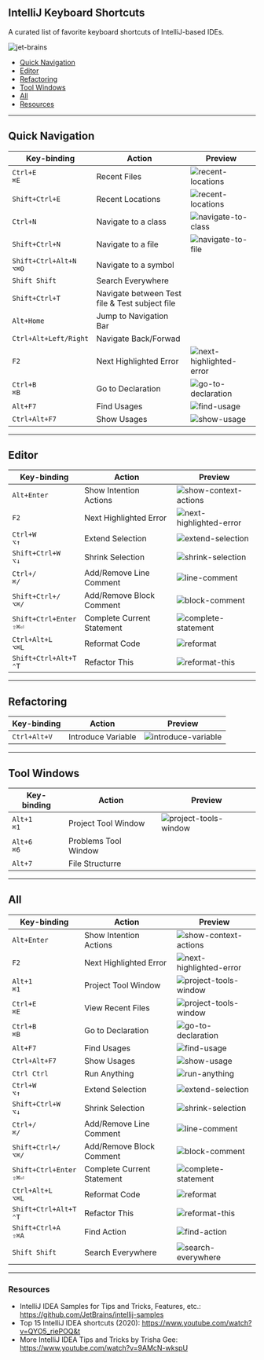 IntelliJ Keyboard Shortcuts
---

A curated list of favorite keyboard shortcuts of IntelliJ-based IDEs. 

![jet-brains](assets/img/logo-jet-brains.png)


- [Quick Navigation](#quick-navigation)
- [Editor](#editor)
- [Refactoring](#refactoring)
- [Tool Windows](#tool-windows)
- [All](#all)
- [Resources](#resources)

---

## Quick Navigation

| Key-binding                 | Action                                         | Preview                                                          |
| --------------------------- | ---------------------------------------------- | ---------------------------------------------------------------- |
| `Ctrl+E`<br>`⌘E`            | Recent Files                                   | ![recent-locations](assets/img/recent-files.gif)                 |
| `Shift+Ctrl+E`<br>          | Recent Locations                               | ![recent-locations](assets/img/recent-locations.gif)             |
| `Ctrl+N`<br>                | Navigate to a class                            | ![navigate-to-class](assets/img/navigate-to-class.gif)           |
| `Shift+Ctrl+N`<br>          | Navigate to a file                             | ![navigate-to-file](assets/img/navigate-to-file.gif)             |
| `Shift+Ctrl+Alt+N`<br>`⌥⌘O` | Navigate to a symbol                           |                                                                  |
| `Shift Shift`               | Search Everywhere                              |
| `Shift+Ctrl+T`<br>          | Navigate between Test file & Test subject file |                                                                  |
| `Alt+Home`<br>              | Jump to Navigation Bar                         |                                                                  |
| `Ctrl+Alt+Left/Right` <br>  | Navigate Back/Forwad                           |                                                                  |
| `F2`                        | Next Highlighted Error                         | ![next-highlighted-error](assets/img/next-highlighted-error.gif) |
| `Ctrl+B`<br>`⌘B`            | Go to Declaration                              | ![go-to-declaration](assets/img/goto-declaration.gif)            |
| `Alt+F7`                    | Find Usages                                    | ![find-usage](assets/img/find-usage.gif)                         |
| `Ctrl+Alt+F7`               | Show Usages                                    | ![show-usage](assets/img/show-usage.gif)                         |

___
## Editor 

| Key-binding                   | Action                     | Preview                                                          |
| ----------------------------- | -------------------------- | ---------------------------------------------------------------- |
| `Alt+Enter`                   | Show Intention Actions     | ![show-context-actions](assets/img/show-context-actions.gif)     |
| `F2`                          | Next Highlighted Error     | ![next-highlighted-error](assets/img/next-highlighted-error.gif) |
| `Ctrl+W`  <br> `⌥↑`           | Extend Selection           | ![extend-selection](assets/img/extend-selection.gif)             |
| `Shift+Ctrl+W` <br> `⌥↓`      | Shrink Selection           | ![shrink-selection](assets/img/shrink-selection.gif)             |
| `Ctrl+/`<br>`⌘/`              | Add/Remove Line Comment    | ![line-comment](assets/img/line-comment.gif)                     |
| `Shift+Ctrl+/`<br>`⌥⌘/`       | Add/Remove Block Comment   | ![block-comment](assets/img/block-comment.gif)                   |
| `Shift+Ctrl+Enter` <br> `⇧⌘⏎` | Complete Current Statement | ![complete-statement](assets/img/complete-statement.gif)         |
| `Ctrl+Alt+L` <br> `⌥⌘L`       | Reformat Code              | ![reformat](assets/img/reformat.gif)                             |
| `Shift+Ctrl+Alt+T` <br> `⌃T`  | Refactor This              | ![reformat-this](assets/img/reformat-this.gif)                   |
---
## Refactoring

| Key-binding      | Action             | Preview                                                  |
| ---------------- | ------------------ | -------------------------------------------------------- |
| `Ctrl+Alt+V`<br> | Introduce Variable | ![introduce-variable](assets/img/introduce-variable.gif) |

---
## Tool Windows 

| Key-binding     | Action               | Preview                                                      |
| --------------- | -------------------- | ------------------------------------------------------------ |
| `Alt+1`<br>`⌘1` | Project Tool Window  | ![project-tools-window](assets/img/project-tools-window.gif) |
| `Alt+6`<br>`⌘6` | Problems Tool Window |                                                              |
| `Alt+7`<br>     | File Structurre      |                                                              |

---
## All

| Key-binding                   | Action                     | Preview                                                          |
| ----------------------------- | -------------------------- | ---------------------------------------------------------------- |
| `Alt+Enter`                   | Show Intention Actions     | ![show-context-actions](assets/img/show-context-actions.gif)     |
| `F2`                          | Next Highlighted Error     | ![next-highlighted-error](assets/img/next-highlighted-error.gif) |
| `Alt+1`<br>`⌘1`               | Project Tool Window        | ![project-tools-window](assets/img/project-tools-window.gif)     |
| `Ctrl+E`<br>`⌘E`              | View Recent Files          | ![project-tools-window](assets/img/recent-files.gif)             |
| `Ctrl+B`<br>`⌘B`              | Go to Declaration          | ![go-to-declaration](assets/img/goto-declaration.gif)            |
| `Alt+F7`                      | Find Usages                | ![find-usage](assets/img/find-usage.gif)                         |
| `Ctrl+Alt+F7`                 | Show Usages                | ![show-usage](assets/img/show-usage.gif)                         |
| `Ctrl Ctrl`                   | Run Anything               | ![run-anything](assets/img/run-anything.gif)                     |
| `Ctrl+W`  <br> `⌥↑`           | Extend Selection           | ![extend-selection](assets/img/extend-selection.gif)             |
| `Shift+Ctrl+W` <br> `⌥↓`      | Shrink Selection           | ![shrink-selection](assets/img/shrink-selection.gif)             |
| `Ctrl+/`<br>`⌘/`              | Add/Remove Line Comment    | ![line-comment](assets/img/line-comment.gif)                     |
| `Shift+Ctrl+/`<br>`⌥⌘/`       | Add/Remove Block Comment   | ![block-comment](assets/img/block-comment.gif)                   |
| `Shift+Ctrl+Enter` <br> `⇧⌘⏎` | Complete Current Statement | ![complete-statement](assets/img/complete-statement.gif)         |
| `Ctrl+Alt+L` <br> `⌥⌘L`       | Reformat Code              | ![reformat](assets/img/reformat.gif)                             |
| `Shift+Ctrl+Alt+T` <br> `⌃T`  | Refactor This              | ![reformat-this](assets/img/reformat-this.gif)                   |
| `Shift+Ctrl+A` <br> `⇧⌘A`     | Find Action                | ![find-action](assets/img/find-action.gif)                       |
| `Shift Shift`                 | Search Everywhere          | ![search-everywhere](assets/img/search-everywhere.gif)           |
---

### Resources

* IntelliJ IDEA Samples for Tips and Tricks, Features, etc.: <https://github.com/JetBrains/intellij-samples>
* Top 15 IntelliJ IDEA shortcuts (2020): <https://www.youtube.com/watch?v=QYO5_riePOQ&t>
* More IntelliJ IDEA Tips and Tricks by Trisha Gee: <https://www.youtube.com/watch?v=9AMcN-wkspU>